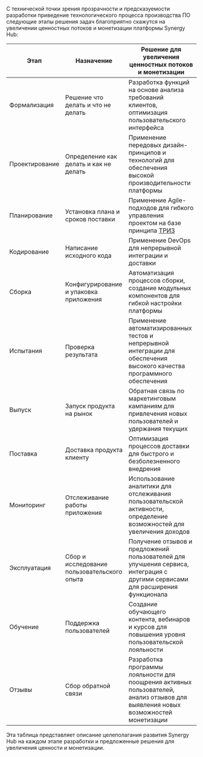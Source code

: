 С технической точки зрения прозрачности и предсказуемости разработки приведение технологического процесса производства ПО следующие этапы решения задач благоприятно скажутся на увеличении ценностных потоков и монетизации платформы Synergy Hub:

|Этап|Назначение|Решение для увеличения ценностных потоков и монетизации|
|---|---|---|
|Формализация|Решение что делать и что не делать|Разработка функций на основе анализа требований клиентов, оптимизация пользовательского интерфейса|
|Проектирование|Определение как делать и как не делать|Применение передовых дизайн-принципов и технологий для обеспечения высокой производительности платформы|
|Планирование|Установка плана и сроков поставки|Применение Agile-подходов для гибкого управления проектом на базе принципа [ТРИЗ](https://ru.wikipedia.org/wiki/%D0%A2%D0%B5%D0%BE%D1%80%D0%B8%D1%8F_%D1%80%D0%B5%D1%88%D0%B5%D0%BD%D0%B8%D1%8F_%D0%B8%D0%B7%D0%BE%D0%B1%D1%80%D0%B5%D1%82%D0%B0%D1%82%D0%B5%D0%BB%D1%8C%D1%81%D0%BA%D0%B8%D1%85_%D0%B7%D0%B0%D0%B4%D0%B0%D1%87)|
|Кодирование|Написание исходного кода|Применение DevOps для непрерывной интеграции и доставки|
|Сборка|Конфигурирование и упаковка приложения|Автоматизация процессов сборки, создание модульных компонентов для гибкой настройки платформы|
|Испытания|Проверка результата|Применение автоматизированных тестов и непрерывной интеграции для обеспечения высокого качества программного обеспечения|
|Выпуск|Запуск продукта на рынок|Обратная связь по маркетинговым кампаниям для привлечения новых пользователей и удержания текущих|
|Поставка|Доставка продукта клиенту|Оптимизация процессов доставки для быстрого и безболезненного внедрения|
|Мониторинг|Отслеживание работы приложения|Использование аналитики для отслеживания пользовательской активности, определение возможностей для увеличения доходов|
|Эксплуатация|Сбор и исследование пользовательского опыта|Получение отзывов и предложений пользователей для улучшения сервиса, интеграция с другими сервисами для расширения функционала|
|Обучение|Поддержка пользователей|Создание обучающего контента, вебинаров и курсов для повышения уровня пользовательской лояльности|
|Отзывы|Сбор обратной связи|Разработка программы лояльности для поощрения активных пользователей, анализ отзывов для выявления новых возможностей монетизации|

Эта таблица представляет описание целеполагания развития Synergy Hub на каждом этапе разработки и предложенные решения для увеличения ценности и монетизации.